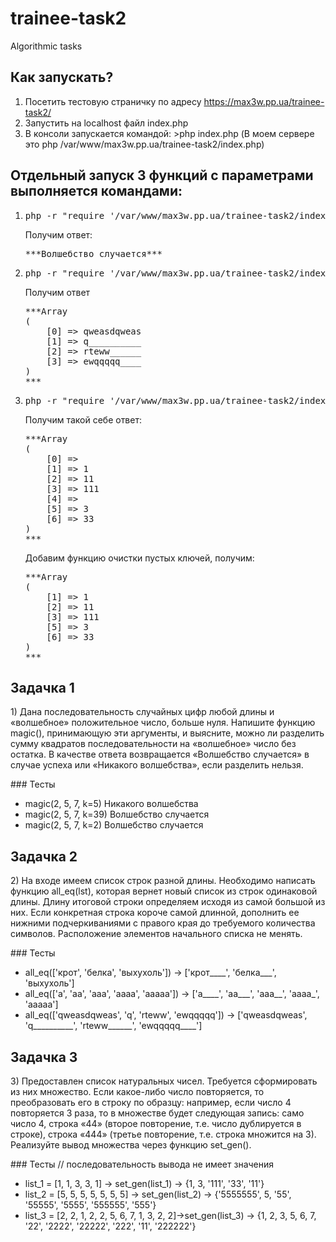 # trainee-task2
Algorithmic tasks


## Как запускать?

<ol>
<li>Посетить тестовую страничку по адресу <a href="https://max3w.pp.ua/trainee-task2/" target="_blank">https://max3w.pp.ua/trainee-task2/</a></li>
<li>Запустить на localhost файл index.php</li>
<li>В консоли запускается командой: >php index.php (В моем сервере это php /var/www/max3w.pp.ua/trainee-task2/index.php)</li>
</ol>

## Отдельный запуск 3 функций с параметрами выполняется командами:

<ol>
<li><pre>php -r "require '/var/www/max3w.pp.ua/trainee-task2/index.php'; magic(array(2, 5, 7), 2);"</pre>Получим ответ: <pre>***<span class="green">Волшебство случается</span>***</pre></li>
<li><pre>php -r "require '/var/www/max3w.pp.ua/trainee-task2/index.php'; all_eq(array('qweasdqweas', 'q', 'rteww', 'ewqqqqq'));"</pre> Получим ответ <pre>***Array
(
    [0] => qweasdqweas
    [1] => q__________
    [2] => rteww______
    [3] => ewqqqqq____
)
***</pre></li>
<li><pre>php -r "require '/var/www/max3w.pp.ua/trainee-task2/index.php'; set_gen(array(1, 1, 3, 3, 1));"</pre> Получим такой себе ответ: <pre>***Array
(
    [0] =>
    [1] => 1
    [2] => 11
    [3] => 111
    [4] =>
    [5] => 3
    [6] => 33
)
***</pre>
Добавим функцию очистки пустых ключей, получим: <pre>***Array
(
    [1] => 1
    [2] => 11
    [3] => 111
    [5] => 3
    [6] => 33
)
***</pre></li>
</ol>

## Задачка 1

<p>
1) Дана последовательность случайных цифр любой длины и «волшебное» положительное число, больше нуля. 
Напишите функцию magic(), принимающую эти аргументы, и выясните, можно ли разделить сумму квадратов последовательности на «волшебное» число без остатка. 
В качестве ответа возвращается «Волшебство случается» в случае успеха или «Никакого волшебства», если разделить нельзя.
</p>

<p>### Тесты
<ul>
    <li>magic(2, 5, 7, k=5)   Никакого волшебства</li>
    <li>magic(2, 5, 7, k=39) Волшебство случается</li>
    <li>magic(2, 5, 7, k=2)   Волшебство случается</li>
</ul>
</p>

## Задачка 2

<p>2) На входе имеем список строк разной длины. 
Необходимо написать функцию all_eq(lst), которая вернет новый список из строк одинаковой длины. 
Длину итоговой строки определяем исходя из самой большой из них. 
Если конкретная строка короче самой длинной, дополнить ее нижними подчеркиваниями с правого края до требуемого количества символов.
Расположение элементов начального списка не менять.</p>

<p>### Тесты
    <ul>
        <li>all_eq(['крот', 'белка', 'выхухоль']) -> ['крот____', 'белка___', 'выхухоль']</li>
        <li>all_eq(['a', 'aa', 'aaa', 'aaaa', 'aaaaa']) -> ['a____', 'aa___', 'aaa__', 'aaaa_', 'aaaaa']</li>
        <li>all_eq(['qweasdqweas', 'q', 'rteww', 'ewqqqqq']) -> ['qweasdqweas', 'q__________', 'rteww______', 'ewqqqqq____']</li>
    </ul>
</p>


## Задачка 3

<p>3) Предоставлен список натуральных чисел. Требуется сформировать из них множество. Если какое-либо число повторяется, то преобразовать его в строку по образцу: например, если число 4 повторяется 3 раза, то в множестве будет следующая запись: само число 4, строка «44» (второе повторение, т.е. число дублируется в строке), строка «444» (третье повторение, т.е. строка множится на 3). Реализуйте вывод множества через функцию set_gen().</p>

<p>### Тесты
// последовательность вывода не имеет значения
<ul>
    <li>list_1 = [1, 1, 3, 3, 1] -> set_gen(list_1)  -> {1, 3, '111', '33', '11'}</li>
    <li>list_2 = [5, 5, 5, 5, 5, 5, 5] -> set_gen(list_2) -> {'5555555', 5, '55', '55555', '5555', '555555', '555'}</li>
    <li>list_3 = [2, 2, 1, 2, 2, 5, 6, 7, 1, 3, 2, 2]->set_gen(list_3) -> {1, 2, 3, 5, 6, 7, '22', '2222', '22222', '222', '11', '222222'} </li>
</ul>
</p>